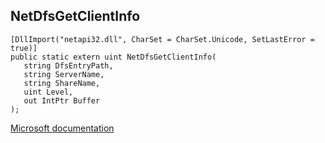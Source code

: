 ## NetDfsGetClientInfo

```
[DllImport("netapi32.dll", CharSet = CharSet.Unicode, SetLastError = true)]
public static extern uint NetDfsGetClientInfo(
   string DfsEntryPath,
   string ServerName,
   string ShareName,
   uint Level,
   out IntPtr Buffer
);
```

[Microsoft documentation](https://docs.microsoft.com/en-us/windows/win32/api/lmdfs/nf-lmdfs-netdfsgetclientinfo)
